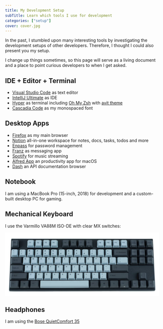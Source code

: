 ```yaml
---
title: My Development Setup
subTitle: Learn which tools I use for development
categories: ["setup"]
cover: cover.jpg
---
```


In the past, I stumbled upon many interesting tools by investigating the development setups of other developers. Therefore, I thought I could also present you my setup.

I change up things sometimes, so this page will serve as a living document and a place to point curious developers to when I get asked.

## IDE + Editor + Terminal

* [Visual Studio Code](https://code.visualstudio.com/) as text editor
* [IntelliJ Ultimate](https://www.jetbrains.com/idea/) as IDE
* [Hyper](https://hyper.is/) as terminal including [Oh My Zsh](https://github.com/robbyrussell/oh-my-zsh) with [avit theme](https://github.com/robbyrussell/oh-my-zsh/wiki/themes#avit)
* [Cascadia Code](https://github.com/microsoft/cascadia-code) as my monospaced font

## Desktop Apps

* [Firefox](https://www.mozilla.org/en-US/firefox/) as my main browser
* [Notion](https://www.notion.so/) all-in-one workspace for notes, docs, tasks, todos and more
* [Enpass](https://enpass.io/) for password management
* [Franz](https://meetfranz.com/) as messaging app
* [Spotify](https://www.spotify.com/) for music streaming
* [Alfred App](https://www.alfredapp.com/) an productivity app for macOS
* [Dash](https://kapeli.com/dash) an API documentation browser

## Notebook

I am using a MacBook Pro (15-inch, 2018) for development and a custom-built desktop PC for gaming.

## Mechanical Keyboard

I use the Varmillo VA88M ISO-DE with clear MX switches:

![Varmillo VA88M](./keyboard.png)

## Headphones

I am using the [Bose QuietComfort 35](https://www.bose.de/de_de/products/headphones/over_ear_headphones/quietcomfort-35-wireless-ii.html)